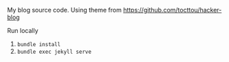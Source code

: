 My blog source code.
Using theme from https://github.com/tocttou/hacker-blog

Run locally

1. `bundle install`
2. `bundle exec jekyll serve`
